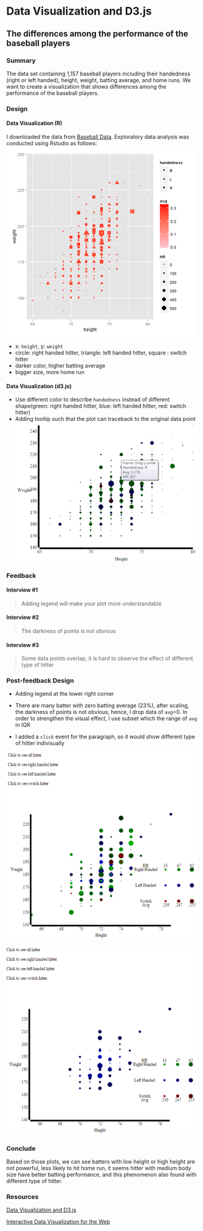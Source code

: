 # Data Visualization and D3.js  

## The differences among the performance of the baseball players

### Summary

The data set containing 1,157 baseball players including their handedness (right or left handed), height, weight, batting average, and home runs. We want to create a visualization that shows differences among the performance of the baseball players.

### Design

#### Data Visualization (R)

I downloaded the data from [Baseball Data](https://www.google.com/url?q=https%3A%2F%2Fs3.amazonaws.com%2Fudacity-hosted-downloads%2Fud507%2Fbaseball_data.csv&sa=D&sntz=1&usg=AFQjCNEkK8NRImfPdhM7cLkivKaJ0WldFA). Exploratory data analysis was conducted using Rstudio as follows: 
![Initial R Plot](https://raw.githubusercontent.com/ShaneKao/Data-Visualization-and-D3.js/master/plot/r_plot.png)

* x: `height`, y: `weight`
* circle:  right handed hitter, triangle: left handed hitter, square : switch hitter
* darker color, higher batting average
* bigger size, more home run

#### Data Visualization (d3.js)

* Use different color to describe `handedness` instead of different shape(green: right handed hitter, blue: left handed hitter, red: switch hitter) 
* Adding tooltip such that the plot can traceback to the original data point
![Initial d3 Plot](https://raw.githubusercontent.com/ShaneKao/Data-Visualization-and-D3.js/master/plot/d3_plot_v1.png)

### Feedback

#### Interview #1

> Adding legend will make your plot more understandable

#### Interview #2

> The darkness of points is not obvious

#### Interview #3

> Some data points overlap, it is hard to observe the effect of different type of hitter

### Post-feedback Design

* Adding legend at the lower right corner

* There are many batter with zero batting average (23%), after scaling, the darkness of points is not obvious, hence, I drop data of `avg`=0. In order to strengthen the visual effect, I use subset which the range of `avg` in IQR

* I added a `click` event for the paragraph, so it would show different type of hitter indivisually

![Second d3 Plot](https://raw.githubusercontent.com/ShaneKao/Data-Visualization-and-D3.js/master/plot/d3_plot_v2.png)

![Third d3 Plot](https://raw.githubusercontent.com/ShaneKao/Data-Visualization-and-D3.js/master/plot/d3_plot_v3.png)

### Conclude

Based on those plots, we can see batters with low height or high height are not powerful, less likely to hit home run, it seems hitter with medium body size have better batting performance, and this phenomenon also found with different type of hitter. 

### Resources

[Data Visualization and D3.js](https://www.udacity.com/course/ud507)

[Interactive Data Visualization for the Web](http://shop.oreilly.com/product/0636920026938.do)
